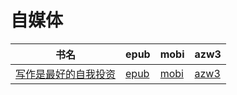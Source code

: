 # 自媒体

| 书名 | epub | mobi | azw3 |
| --- | --- | --- | --- |
| [写作是最好的自我投资](http://ct.dalanmei.com/f/31084289-571832938-eafbba) | [epub](http://ct.dalanmei.com/f/31084289-571832938-eafbba) | [mobi](http://ct.dalanmei.com/f/31084289-571549606-e28461) | [azw3](http://ct.dalanmei.com/f/31084289-572065546-f50463) |
